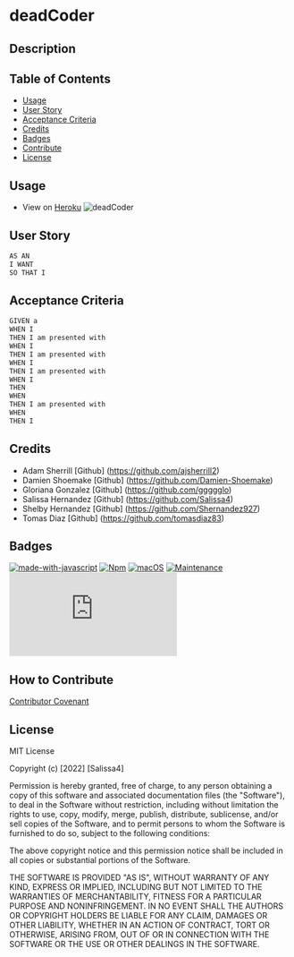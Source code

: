 # deadCoder
 
## Description



## Table of Contents
- [Usage](#usage)
- [User Story](#user-story)
- [Acceptance Criteria](#acceptance-criteria)
- [Credits](#credits)
- [Badges](#badges)
- [Contribute](#how-to-contribute)
- [License](#license)

## Usage

- View on [Heroku]()
![deadCoder](./assets/demo.png)

## User Story

```md
AS AN 
I WANT 
SO THAT I 
```
## Acceptance Criteria

```md
GIVEN a 
WHEN I 
THEN I am presented with 
WHEN I 
THEN I am presented with 
WHEN I 
THEN I am presented with 
WHEN I 
THEN 
WHEN 
THEN I am presented with 
WHEN 
THEN I 

```

## Credits 

- Adam Sherrill [Github] (https://github.com/ajsherrill2)
- Damien Shoemake [Github] (https://github.com/Damien-Shoemake)
- Gloriana Gonzalez [Github] (https://github.com/ggggglo)
- Salissa Hernandez [Github] (https://github.com/Salissa4)
- Shelby Hernandez [Github] (https://github.com/Shernandez927)
- Tomas Diaz [Github] (https://github.com/tomasdiaz83)

## Badges

[![made-with-javascript](https://img.shields.io/badge/Made%20with-JavaScript-1f425f.svg)](https://www.javascript.com)
[![Npm](https://badgen.net/badge/icon/npm?icon=npm&label)](https://https://npmjs.com/)
[![macOS](https://svgshare.com/i/ZjP.svg)](https://svgshare.com/i/ZjP.svg)
[![Maintenance](https://img.shields.io/badge/Maintained%3F-no-red.svg)](https://bitbucket.org/lbesson/ansi-colors)
[![GitHub license](https://badgen.net/github/license/Naereen/Strapdown.js)](https://github.com/Naereen/StrapDown.js/blob/master/LICENSE)

## How to Contribute

[Contributor Covenant](https://www.contributor-covenant.org/) 

## License

MIT License

Copyright (c) [2022] [Salissa4]

Permission is hereby granted, free of charge, to any person obtaining a copy
of this software and associated documentation files (the "Software"), to deal
in the Software without restriction, including without limitation the rights
to use, copy, modify, merge, publish, distribute, sublicense, and/or sell
copies of the Software, and to permit persons to whom the Software is
furnished to do so, subject to the following conditions:

The above copyright notice and this permission notice shall be included in all
copies or substantial portions of the Software.

THE SOFTWARE IS PROVIDED "AS IS", WITHOUT WARRANTY OF ANY KIND, EXPRESS OR
IMPLIED, INCLUDING BUT NOT LIMITED TO THE WARRANTIES OF MERCHANTABILITY,
FITNESS FOR A PARTICULAR PURPOSE AND NONINFRINGEMENT. IN NO EVENT SHALL THE
AUTHORS OR COPYRIGHT HOLDERS BE LIABLE FOR ANY CLAIM, DAMAGES OR OTHER
LIABILITY, WHETHER IN AN ACTION OF CONTRACT, TORT OR OTHERWISE, ARISING FROM,
OUT OF OR IN CONNECTION WITH THE SOFTWARE OR THE USE OR OTHER DEALINGS IN THE
SOFTWARE.



